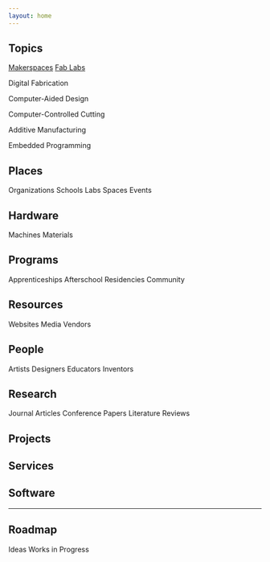 ```yaml
---
layout: home
---
```


## Topics 
[Makerspaces](topics/makerspaces.md)
[Fab Labs](topics/fablabs.md) 

Digital Fabrication 

Computer-Aided Design

Computer-Controlled Cutting

Additive Manufacturing

Embedded Programming

## Places 
Organizations 
Schools 
Labs 
Spaces 
Events 

## Hardware 
Machines 
Materials 

## Programs 
Apprenticeships 
Afterschool 
Residencies 
Community

## Resources 
Websites 
Media 
Vendors 

## People 
Artists 
Designers 
Educators 
Inventors 

## Research 
Journal Articles 
Conference Papers 
Literature Reviews 

## Projects 

## Services 

## Software 

--- 

## Roadmap 
Ideas
Works in Progress 
